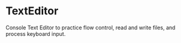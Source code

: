 # TextEditor

Console Text Editor to practice flow control, read and write files, and process keyboard input.

